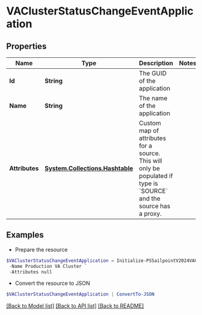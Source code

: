 # VAClusterStatusChangeEventApplication
## Properties

Name | Type | Description | Notes
------------ | ------------- | ------------- | -------------
**Id** | **String** | The GUID of the application | 
**Name** | **String** | The name of the application | 
**Attributes** | [**System.Collections.Hashtable**](AnyType.md) | Custom map of attributes for a source.  This will only be populated if type is &#x60;SOURCE&#x60; and the source has a proxy. | 

## Examples

- Prepare the resource
```powershell
$VAClusterStatusChangeEventApplication = Initialize-PSSailpointV2024VAClusterStatusChangeEventApplication  -Id 2c9180866166b5b0016167c32ef31a66 `
 -Name Production VA Cluster `
 -Attributes null
```

- Convert the resource to JSON
```powershell
$VAClusterStatusChangeEventApplication | ConvertTo-JSON
```

[[Back to Model list]](../README.md#documentation-for-models) [[Back to API list]](../README.md#documentation-for-api-endpoints) [[Back to README]](../README.md)

